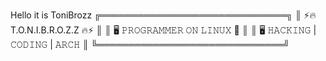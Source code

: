Hello it is ToniBrozz 
╔══════════════════════════════╗
║  ⚡🔥 T.O.N.I.B.R.O.Z.Z 🔥⚡  ║
║  🖥️ 𝙿𝚁𝙾𝙶𝚁𝙰𝙼𝙼𝙴𝚁 𝙾𝙽 𝙻𝙸𝙽𝚄𝚇 🐧   ║
║  🖥️  𝙷𝙰𝙲𝙺𝙸𝙽𝙶 | 𝙲𝙾𝙳𝙸𝙽𝙶 | 𝙰𝚁𝙲𝙷 ║
╚══════════════════════════════╝
